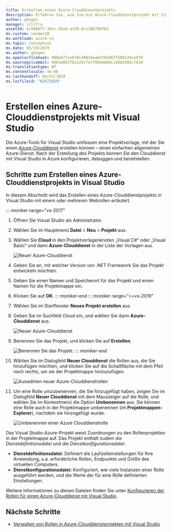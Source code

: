 ```yaml
---
title: Erstellen eines Azure-Clouddienstprojekts
description: Erfahren Sie, wie Sie ein Azure-Clouddienstprojekt mit Visual Studio erstellen.
author: ghogen
manager: jillfra
assetId: ec580df7-3dcc-45a9-a1d9-8c110678dfb5
ms.custom: seodec18
ms.workload: azure-vs
ms.topic: conceptual
ms.date: 03/19/2019
ms.author: ghogen
ms.openlocfilehash: 900e677ce670c49036ea6d76596ff509129ce979
ms.sourcegitcommit: 94b3a052fb1229c7e7f8804b09c1d403385c7630
ms.translationtype: HT
ms.contentlocale: de-DE
ms.lasthandoff: 04/23/2019
ms.locfileid: "62572819"
---
```

# <a name="create-an-azure-cloud-service-project-with-visual-studio"></a>Erstellen eines Azure-Clouddienstprojekts mit Visual Studio

Die Azure-Tools für Visual Studio umfassen eine Projektvorlage, mit der Sie einen [Azure-Clouddienst](/azure/cloud-services/cloud-services-choose-me) erstellen können – einen einfachen allgemeinen Azure-Dienst. Nach der Erstellung des Projekts können Sie den Clouddienst mit Visual Studio in Azure konfigurieren, debuggen und bereitstellen.

## <a name="steps-to-create-an-azure-cloud-service-project-in-visual-studio"></a>Schritte zum Erstellen eines Azure-Clouddienstprojekts in Visual Studio
In diesem Abschnitt wird das Erstellen eines Azure-Clouddienstprojekts in Visual Studio mit einem oder mehreren Webrollen erläutert.

::: moniker range="vs-2017"
1. Öffnen Sie Visual Studio als Administrator.

1. Wählen Sie im Hauptmenü **Datei** > **Neu** > **Projekt** aus.

1. Wählen Sie **Cloud** in den Projektvorlagenknoten „Visual C#“ oder „Visual Basic“ und dann **Azure-Clouddienst** in der Liste der Vorlagen aus.

    ![Neuer Azure-Clouddienst](./media/vs-azure-tools-azure-project-create/new-project-wizard-for-cloud-service.png)

1. Geben Sie an, mit welcher Version von .NET Framework Sie das Projekt entwickeln möchten.

1. Geben Sie einen Namen und Speicherort für das Projekt und einen Namen für die Projektmappe ein.

1. Klicken Sie auf **OK**.
::: moniker-end
::: moniker range=">=vs-2019"
1. Wählen Sie im Startfenster **Neues Projekt erstellen** aus.

1. Geben Sie im Suchfeld *Cloud* ein, und wählen Sie dann **Azure-Clouddienst** aus.

   ![Neuer Azure-Clouddienst](./media/vs-azure-tools-azure-project-create/vs-2019/new-project-cloud-service.png)

1. Benennen Sie das Projekt, und klicken Sie auf **Erstellen**.

   ![Benennen Sie das Projekt.](./media/vs-azure-tools-azure-project-create/vs-2019/new-project-cloud-service-2.png)
::: moniker-end

1. Wählen Sie im Dialogfeld **Neuer Clouddienst** die Rollen aus, die Sie hinzufügen möchten, und klicken Sie auf die Schaltfläche mit dem Pfeil nach rechts, um sie der Projektmappe hinzuzufügen.

    ![Auswählen neuer Azure-Clouddienstrollen](./media/vs-azure-tools-azure-project-create/new-cloud-service.png)

1. Um eine Rolle umzubenennen, die Sie hinzugefügt haben, zeigen Sie im Dialogfeld **Neuer Clouddienst** mit dem Mauszeiger auf die Rolle, und wählen Sie im Kontextmenü die Option **Umbenennen** aus. Sie können eine Rolle auch in der Projektmappe umbenennen (im **Projektmappen-Explorer**), nachdem sie hinzugefügt wurde.

    ![Umbenennen einer Azure Clouddienstrolle](./media/vs-azure-tools-azure-project-create/new-cloud-service-rename.png)

Das Visual Studio-Azure-Projekt weist Zuordnungen zu den Rollenprojekten in der Projektmappe auf. Das Projekt enthält zudem die *Dienstdefinitionsdatei* und die *Dienstkonfigurationsdatei*:

- **Dienstdefinitionsdatei:** Definiert die Laufzeiteinstellungen für Ihre Anwendung, u.a. erforderliche Rollen, Endpunkte und Größe des virtuellen Computers.
- **Dienstkonfigurationsdatei:** Konfiguriert, wie viele Instanzen einer Rolle ausgeführt werden, und die Werte der für eine Rolle definierten Einstellungen.

Weitere Informationen zu diesen Dateien finden Sie unter [Konfigurieren der Rollen für einen Azure-Clouddienst mit Visual Studio](vs-azure-tools-configure-roles-for-cloud-service.md).

## <a name="next-steps"></a>Nächste Schritte
- [Verwalten von Rollen in Azure-Clouddienstprojekten mit Visual Studio](./vs-azure-tools-cloud-service-project-managing-roles.md)
